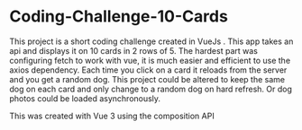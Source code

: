 # Coding-Challenge-10-Cards
This project is a short coding challenge created in VueJs . This app takes an api and displays it on 10 cards in 2 rows of 5. The hardest part was configuring fetch to work with vue, it is much easier and efficient to use the axios dependency. Each time you click on a card it reloads from the server and you get a random dog. This project could be altered to keep the same dog on each card and only change to a random dog on hard refresh. Or dog photos could be loaded asynchronously. 

This was created with Vue 3 using the composition API
